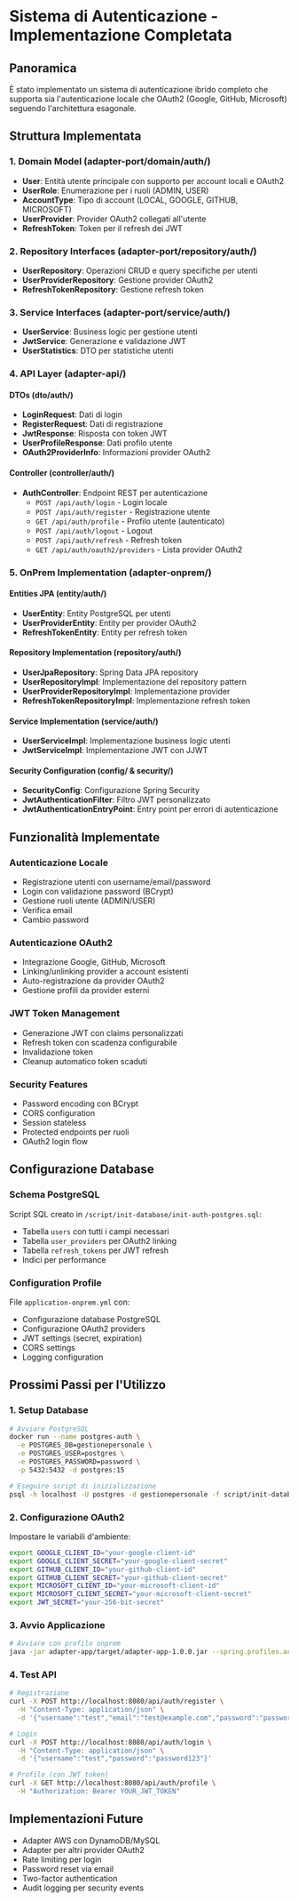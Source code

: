 # Sistema di Autenticazione - Implementazione Completata

## Panoramica
È stato implementato un sistema di autenticazione ibrido completo che supporta sia l'autenticazione locale che OAuth2 (Google, GitHub, Microsoft) seguendo l'architettura esagonale.

## Struttura Implementata

### 1. Domain Model (adapter-port/domain/auth/)
- **User**: Entità utente principale con supporto per account locali e OAuth2
- **UserRole**: Enumerazione per i ruoli (ADMIN, USER)
- **AccountType**: Tipo di account (LOCAL, GOOGLE, GITHUB, MICROSOFT)
- **UserProvider**: Provider OAuth2 collegati all'utente
- **RefreshToken**: Token per il refresh dei JWT

### 2. Repository Interfaces (adapter-port/repository/auth/)
- **UserRepository**: Operazioni CRUD e query specifiche per utenti
- **UserProviderRepository**: Gestione provider OAuth2
- **RefreshTokenRepository**: Gestione refresh token

### 3. Service Interfaces (adapter-port/service/auth/)
- **UserService**: Business logic per gestione utenti
- **JwtService**: Generazione e validazione JWT
- **UserStatistics**: DTO per statistiche utenti

### 4. API Layer (adapter-api/)
#### DTOs (dto/auth/)
- **LoginRequest**: Dati di login
- **RegisterRequest**: Dati di registrazione
- **JwtResponse**: Risposta con token JWT
- **UserProfileResponse**: Dati profilo utente
- **OAuth2ProviderInfo**: Informazioni provider OAuth2

#### Controller (controller/auth/)
- **AuthController**: Endpoint REST per autenticazione
  - `POST /api/auth/login` - Login locale
  - `POST /api/auth/register` - Registrazione utente
  - `GET /api/auth/profile` - Profilo utente (autenticato)
  - `POST /api/auth/logout` - Logout
  - `POST /api/auth/refresh` - Refresh token
  - `GET /api/auth/oauth2/providers` - Lista provider OAuth2

### 5. OnPrem Implementation (adapter-onprem/)
#### Entities JPA (entity/auth/)
- **UserEntity**: Entity PostgreSQL per utenti
- **UserProviderEntity**: Entity per provider OAuth2
- **RefreshTokenEntity**: Entity per refresh token

#### Repository Implementation (repository/auth/)
- **UserJpaRepository**: Spring Data JPA repository
- **UserRepositoryImpl**: Implementazione del repository pattern
- **UserProviderRepositoryImpl**: Implementazione provider
- **RefreshTokenRepositoryImpl**: Implementazione refresh token

#### Service Implementation (service/auth/)
- **UserServiceImpl**: Implementazione business logic utenti
- **JwtServiceImpl**: Implementazione JWT con JJWT

#### Security Configuration (config/ & security/)
- **SecurityConfig**: Configurazione Spring Security
- **JwtAuthenticationFilter**: Filtro JWT personalizzato
- **JwtAuthenticationEntryPoint**: Entry point per errori di autenticazione

## Funzionalità Implementate

### Autenticazione Locale
- Registrazione utenti con username/email/password
- Login con validazione password (BCrypt)
- Gestione ruoli utente (ADMIN/USER)
- Verifica email
- Cambio password

### Autenticazione OAuth2
- Integrazione Google, GitHub, Microsoft
- Linking/unlinking provider a account esistenti
- Auto-registrazione da provider OAuth2
- Gestione profili da provider esterni

### JWT Token Management
- Generazione JWT con claims personalizzati
- Refresh token con scadenza configurabile
- Invalidazione token
- Cleanup automatico token scaduti

### Security Features
- Password encoding con BCrypt
- CORS configuration
- Session stateless
- Protected endpoints per ruoli
- OAuth2 login flow

## Configurazione Database

### Schema PostgreSQL
Script SQL creato in `/script/init-database/init-auth-postgres.sql`:
- Tabella `users` con tutti i campi necessari
- Tabella `user_providers` per OAuth2 linking
- Tabella `refresh_tokens` per JWT refresh
- Indici per performance

### Configuration Profile
File `application-onprem.yml` con:
- Configurazione database PostgreSQL
- Configurazione OAuth2 providers
- JWT settings (secret, expiration)
- CORS settings
- Logging configuration

## Prossimi Passi per l'Utilizzo

### 1. Setup Database
```bash
# Avviare PostgreSQL
docker run --name postgres-auth \
  -e POSTGRES_DB=gestionepersonale \
  -e POSTGRES_USER=postgres \
  -e POSTGRES_PASSWORD=password \
  -p 5432:5432 -d postgres:15

# Eseguire script di inizializzazione
psql -h localhost -U postgres -d gestionepersonale -f script/init-database/init-auth-postgres.sql
```

### 2. Configurazione OAuth2
Impostare le variabili d'ambiente:
```bash
export GOOGLE_CLIENT_ID="your-google-client-id"
export GOOGLE_CLIENT_SECRET="your-google-client-secret"
export GITHUB_CLIENT_ID="your-github-client-id"
export GITHUB_CLIENT_SECRET="your-github-client-secret"
export MICROSOFT_CLIENT_ID="your-microsoft-client-id"
export MICROSOFT_CLIENT_SECRET="your-microsoft-client-secret"
export JWT_SECRET="your-256-bit-secret"
```

### 3. Avvio Applicazione
```bash
# Avviare con profilo onprem
java -jar adapter-app/target/adapter-app-1.0.0.jar --spring.profiles.active=onprem
```

### 4. Test API
```bash
# Registrazione
curl -X POST http://localhost:8080/api/auth/register \
  -H "Content-Type: application/json" \
  -d '{"username":"test","email":"test@example.com","password":"password123"}'

# Login
curl -X POST http://localhost:8080/api/auth/login \
  -H "Content-Type: application/json" \
  -d '{"username":"test","password":"password123"}'

# Profilo (con JWT token)
curl -X GET http://localhost:8080/api/auth/profile \
  -H "Authorization: Bearer YOUR_JWT_TOKEN"
```

## Implementazioni Future
- Adapter AWS con DynamoDB/MySQL
- Adapter per altri provider OAuth2
- Rate limiting per login
- Password reset via email
- Two-factor authentication
- Audit logging per security events
